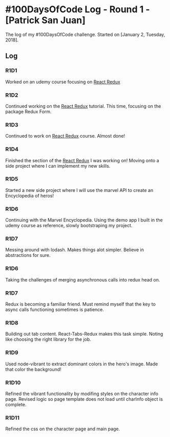 # #100DaysOfCode Log - Round 1 - [Patrick San Juan]

The log of my #100DaysOfCode challenge. Started on [January 2, Tuesday, 2018].

## Log

### R1D1
Worked on an udemy course focusing on [React Redux](https://t.co/sqlA0Lh451)

### R1D2
Continued working on the [React Redux](https://t.co/sqlA0Lh451) tutorial. This time, focusing on the package Redux Form.

### R1D3
Continued to work on [React Redux](https://t.co/sqlA0Lh451) course. Almost done!

### R1D4
Finished the section of the [React Redux](https://t.co/sqlA0Lh451) I was working on! Moving onto a side project where I can implement my new skills.

### R1D5
Started a new side project where I will use the marvel API to create an Encyclopedia of heros!

### R1D6
Continuing with the Marvel Encyclopedia. Using the demo app I built in the udemy course as reference, slowly bootstraping my project.

### R1D7
Messing around with lodash. Makes things alot simpler. Believe in abstractions for sure.

### R1D6
Taking the challenges of merging asynchronous calls into redux head on.

### R1D7
Redux is becoming a familiar friend. Must remind myself that the key to async calls functioning sometimes is patience.

### R1D8
Building out tab content. React-Tabs-Redux makes this task simple. Noting like choosing the right library for the job.

### R1D9
Used node-vibrant to extract dominant colors in the hero's image. Made that color the background!

### R1D10
Refined the vibrant functionality by modifing styles on the character info page. Revised logic so page template does not load until charInfo object is complete.

### R1D11
Refined the css on the character page and main page.

